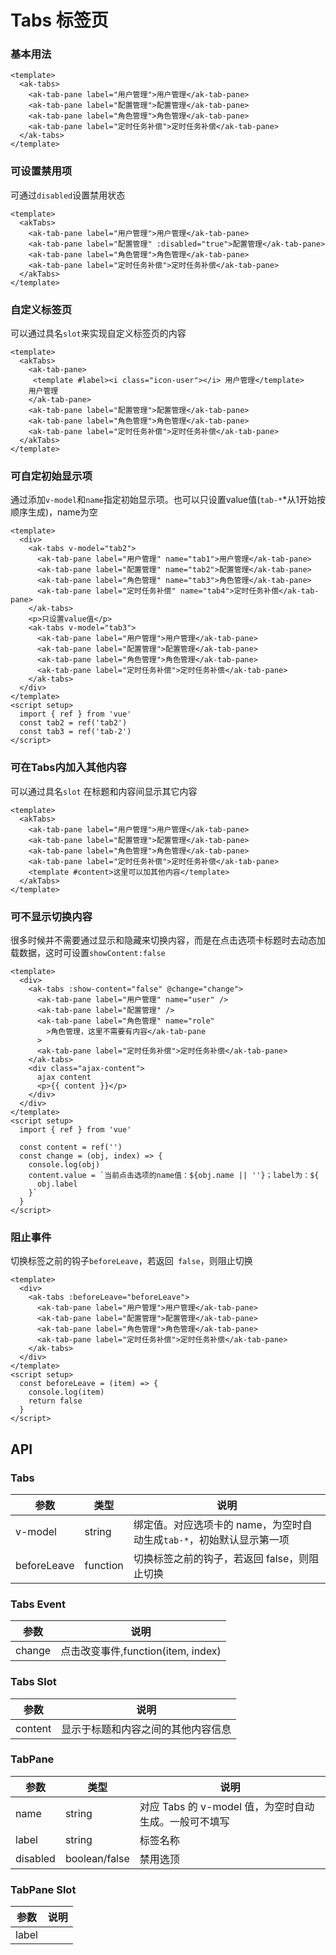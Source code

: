 <!-- Created by 337547038 on 2021/6/25. -->

# Tabs 标签页

### 基本用法

```vue demo
<template>
  <ak-tabs>
    <ak-tab-pane label="用户管理">用户管理</ak-tab-pane>
    <ak-tab-pane label="配置管理">配置管理</ak-tab-pane>
    <ak-tab-pane label="角色管理">角色管理</ak-tab-pane>
    <ak-tab-pane label="定时任务补偿">定时任务补偿</ak-tab-pane>
  </ak-tabs>
</template>
```

### 可设置禁用项

可通过`disabled`设置禁用状态

```vue demo
<template>
  <akTabs>
    <ak-tab-pane label="用户管理">用户管理</ak-tab-pane>
    <ak-tab-pane label="配置管理" :disabled="true">配置管理</ak-tab-pane>
    <ak-tab-pane label="角色管理">角色管理</ak-tab-pane>
    <ak-tab-pane label="定时任务补偿">定时任务补偿</ak-tab-pane>
  </akTabs>
</template>
```

### 自定义标签页

可以通过具名`slot`来实现自定义标签页的内容

```vue demo
<template>
  <akTabs>
    <ak-tab-pane>
     <template #label><i class="icon-user"></i> 用户管理</template>
    用户管理
    </ak-tab-pane>
    <ak-tab-pane label="配置管理">配置管理</ak-tab-pane>
    <ak-tab-pane label="角色管理">角色管理</ak-tab-pane>
    <ak-tab-pane label="定时任务补偿">定时任务补偿</ak-tab-pane>
  </akTabs>
</template>
```

### 可自定初始显示项

通过添加`v-model`和`name`指定初始显示项。也可以只设置value值(`tab-*`*从1开始按顺序生成)，name为空

```vue demo
<template>
  <div>
    <ak-tabs v-model="tab2">
      <ak-tab-pane label="用户管理" name="tab1">用户管理</ak-tab-pane>
      <ak-tab-pane label="配置管理" name="tab2">配置管理</ak-tab-pane>
      <ak-tab-pane label="角色管理" name="tab3">角色管理</ak-tab-pane>
      <ak-tab-pane label="定时任务补偿" name="tab4">定时任务补偿</ak-tab-pane>
    </ak-tabs>
    <p>只设置value值</p>
    <ak-tabs v-model="tab3">
      <ak-tab-pane label="用户管理">用户管理</ak-tab-pane>
      <ak-tab-pane label="配置管理">配置管理</ak-tab-pane>
      <ak-tab-pane label="角色管理">角色管理</ak-tab-pane>
      <ak-tab-pane label="定时任务补偿">定时任务补偿</ak-tab-pane>
    </ak-tabs>
  </div>
</template>
<script setup>
  import { ref } from 'vue'
  const tab2 = ref('tab2')
  const tab3 = ref('tab-2')
</script>

```

### 可在Tabs内加入其他内容

可以通过具名`slot` 在标题和内容间显示其它内容

```vue demo
<template>
  <akTabs>
    <ak-tab-pane label="用户管理">用户管理</ak-tab-pane>
    <ak-tab-pane label="配置管理">配置管理</ak-tab-pane>
    <ak-tab-pane label="角色管理">角色管理</ak-tab-pane>
    <ak-tab-pane label="定时任务补偿">定时任务补偿</ak-tab-pane>
    <template #content>这里可以加其他内容</template>
  </akTabs>
</template>
```

### 可不显示切换内容

很多时候并不需要通过显示和隐藏来切换内容，而是在点击选项卡标题时去动态加载数据，这时可设置`showContent:false`

```vue demo
<template>
  <div>
    <ak-tabs :show-content="false" @change="change">
      <ak-tab-pane label="用户管理" name="user" />
      <ak-tab-pane label="配置管理" />
      <ak-tab-pane label="角色管理" name="role"
        >角色管理，这里不需要有内容</ak-tab-pane
      >
      <ak-tab-pane label="定时任务补偿">定时任务补偿</ak-tab-pane>
    </ak-tabs>
    <div class="ajax-content">
      ajax content
      <p>{{ content }}</p>
    </div>
  </div>
</template>
<script setup>
  import { ref } from 'vue'

  const content = ref('')
  const change = (obj, index) => {
    console.log(obj)
    content.value = `当前点击选项的name值：${obj.name || ''}；label为：${
      obj.label
    }`
  }
</script>

```

### 阻止事件

切换标签之前的钩子`beforeLeave`，若返回` false`，则阻止切换

```vue demo
<template>
  <div>
    <ak-tabs :beforeLeave="beforeLeave">
      <ak-tab-pane label="用户管理">用户管理</ak-tab-pane>
      <ak-tab-pane label="配置管理">配置管理</ak-tab-pane>
      <ak-tab-pane label="角色管理">角色管理</ak-tab-pane>
      <ak-tab-pane label="定时任务补偿">定时任务补偿</ak-tab-pane>
    </ak-tabs>
  </div>
</template>
<script setup>
  const beforeLeave = (item) => {
    console.log(item)
    return false
  }
</script>

```

## API

### Tabs

|参数|类型|说明|
|----------|--------------|--------|
|v-model        | string         |绑定值。对应选项卡的 name，为空时自动生成`tab-*`，初始默认显示第一项|
|beforeLeave    | function       |切换标签之前的钩子，若返回 false，则阻止切换|

### Tabs Event

|参数|说明|
|----------|--------------|
|change         | 点击改变事件,function(item, index)|

### Tabs Slot

|参数|说明|
|----------|--------------|
|content          | 显示于标题和内容之间的其他内容信息|

### TabPane

|参数|类型|说明|
|----------|--------------|--------|
|name           | string         |对应 Tabs 的 v-model 值，为空时自动生成。一般可不填写|
|label          | string         |标签名称|
|disabled       | boolean/false  |禁用选顶|

### TabPane Slot

|参数|说明|
|----------|--------------|
|label          | |

